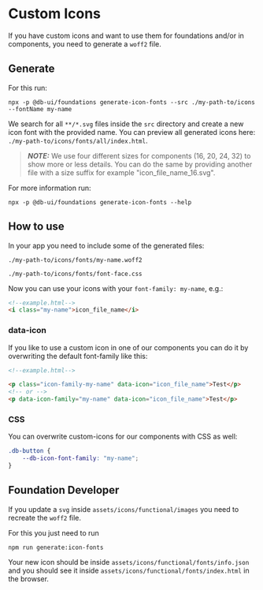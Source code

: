 # Custom Icons

If you have custom icons and want to use them for foundations and/or in components, you need to generate a `woff2` file.

## Generate

For this run:

```shell
npx -p @db-ui/foundations generate-icon-fonts --src ./my-path-to/icons --fontName my-name
```

We search for all `**/*.svg` files inside the `src` directory and create a new icon font with the provided name. You can preview all generated icons here: `./my-path-to/icons/fonts/all/index.html`.

> **_NOTE:_** We use four different sizes for components (16, 20, 24, 32) to show more or less details. You can do the same by providing another file with a size suffix for example "icon_file_name_16.svg".

For more information run:

```shell
npx -p @db-ui/foundations generate-icon-fonts --help
```

## How to use

In your app you need to include some of the generated files:

`./my-path-to/icons/fonts/my-name.woff2`

`./my-path-to/icons/fonts/font-face.css`

Now you can use your icons with your `font-family: my-name`, e.g.:

```html
<!--example.html-->
<i class="my-name">icon_file_name</i>
```

### data-icon

If you like to use a custom icon in one of our components you can do it by overwriting the default font-family like this:

```html
<!--example.html-->

<p class="icon-family-my-name" data-icon="icon_file_name">Test</p>
<!-- or -->
<p data-icon-family="my-name" data-icon="icon_file_name">Test</p>
```

### CSS

You can overwrite custom-icons for our components with CSS as well:

```css
.db-button {
	--db-icon-font-family: "my-name";
}
```

## Foundation Developer

If you update a `svg` inside `assets/icons/functional/images` you need to recreate the `woff2` file.

For this you just need to run

```shell
npm run generate:icon-fonts
```

Your new icon should be inside `assets/icons/functional/fonts/info.json` and you should see it inside `assets/icons/functional/fonts/index.html` in the browser.
